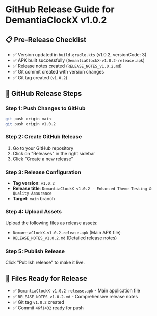 # GitHub Release Guide for DemantiaClockX v1.0.2

## 📋 Pre-Release Checklist
- ✅ Version updated in `build.gradle.kts` (v1.0.2, versionCode: 3)
- ✅ APK built successfully (`DemantiaClockX-v1.0.2-release.apk`)
- ✅ Release notes created (`RELEASE_NOTES_v1.0.2.md`)
- ✅ Git commit created with version changes
- ✅ Git tag created (`v1.0.2`)

## 🚀 GitHub Release Steps

### Step 1: Push Changes to GitHub
```bash
git push origin main
git push origin v1.0.2
```

### Step 2: Create GitHub Release
1. Go to your GitHub repository
2. Click on "Releases" in the right sidebar
3. Click "Create a new release"

### Step 3: Release Configuration
- **Tag version**: `v1.0.2`
- **Release title**: `DemantiaClockX v1.0.2 - Enhanced Theme Testing & Quality Assurance`
- **Target**: `main` branch

### Step 4: Upload Assets
Upload the following files as release assets:
- `DemantiaClockX-v1.0.2-release.apk` (Main APK file)
- `RELEASE_NOTES_v1.0.2.md` (Detailed release notes)

### Step 5: Publish Release
Click "Publish release" to make it live.

## 📁 Files Ready for Release
- ✅ `DemantiaClockX-v1.0.2-release.apk` - Main application file
- ✅ `RELEASE_NOTES_v1.0.2.md` - Comprehensive release notes
- ✅ Git tag `v1.0.2` created
- ✅ Commit `46f1432` ready for push